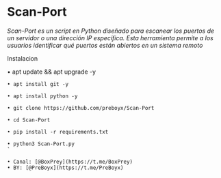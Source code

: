 # Scan-Port


*Scan-Port es un script en Python diseñado para escanear los puertos de un servidor o una dirección IP específica. Esta herramienta permite a los usuarios identificar qué puertos están abiertos en un sistema remoto*

Instalacion

• apt update && apt upgrade -y
```
• apt install git -y
```
```
• apt install python -y
```
```
• git clone https://github.com/preboyx/Scan-Port
````
```
• cd Scan-Port
````
```
• pip install -r requirements.txt
```
```
• python3 Scan-Port.py
`

• Canal: [@BoxPrey](https://t.me/BoxPrey)
• BY: [@PreBoyx](https://t.me/PreBoyx)